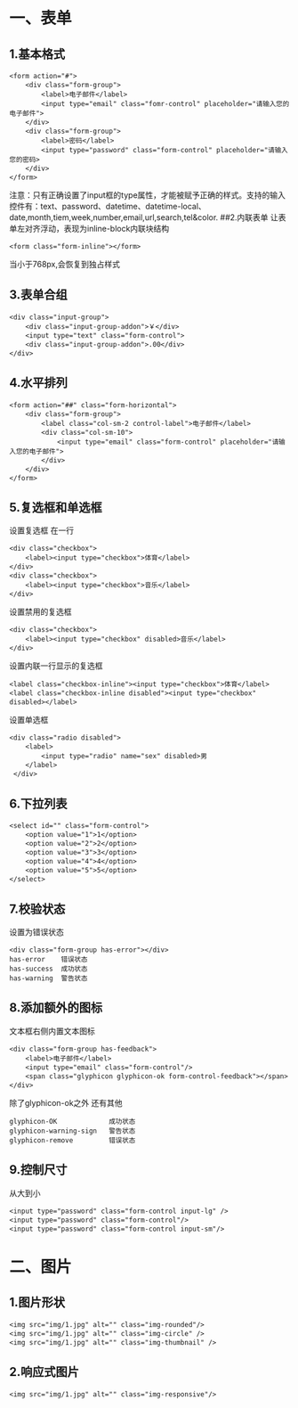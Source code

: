 # 一、表单 #
## 1.基本格式 
	<form action="#">
		<div class="form-group">
			<label>电子邮件</label>
			<input type="email" class="fomr-control" placeholder="请输入您的电子邮件">
		</div>
		<div class="form-group">
			<label>密码</label>
			<input type="password" class="form-control" placeholder="请输入您的密码>
		</div>
	</form>

注意：只有正确设置了input框的type属性，才能被赋予正确的样式。支持的输入控件有：text、password、datetime、datetime-local、date,month,tiem,week,number,email,url,search,tel&color.
##2.内联表单
让表单左对齐浮动，表现为inline-block内联块结构

	<form class="form-inline"></form>
  
当小于768px,会恢复到独占样式
## 3.表单合组 ##

	<div class="input-group">
		<div class="input-group-addon">￥</div>
		<input type="text" class="form-control">
		<div class="input-group-addon">.00</div>
	</div>

## 4.水平排列 ##

	<form action="##" class="form-horizontal">
		<div class="form-group">
			<label class="col-sm-2 control-label">电子邮件</label>
			<div class="col-sm-10">
				<input type="email" class="form-control" placeholder="请输入您的电子邮件">
			</div>
		</div>
	</form>

## 5.复选框和单选框 ##
设置复选框 在一行

	<div class="checkbox">
		<label><input type="checkbox">体育</label>
	</div>
	<div class="checkbox">
		<label><input type="checkbox">音乐</label>
	</div>

设置禁用的复选框

	<div class="checkbox">
		<label><input type="checkbox" disabled>音乐</label>
	</div>

设置内联一行显示的复选框

	<label class="checkbox-inline"><input type="checkbox">体育</label>
	<label class="checkbox-inline disabled"><input type="checkbox" disabled></label>

设置单选框

	<div class="radio disabled">
		<label>
			<input type="radio" name="sex" disabled>男
		</label>
	 </div>

## 6.下拉列表 ##

	<select id="" class="form-control">
		<option value="1">1</option>
		<option value="2">2</option>
		<option value="3">3</option>
		<option value="4">4</option>
		<option value="5">5</option>
	</select>

## 7.校验状态 ##
设置为错误状态

	<div class="form-group has-error"></div>
	has-error    错误状态
	has-success  成功状态
	has-warning  警告状态

## 8.添加额外的图标 ##
文本框右侧内置文本图标

	<div class="form-group has-feedback">
	    <label>电子邮件</label>
	    <input type="email" class="form-control"/>
	    <span class="glyphicon glyphicon-ok form-control-feedback"></span>
	</div>
除了glyphicon-ok之外 还有其他

	glyphicon-OK             成功状态
	glyphicon-warning-sign   警告状态
	glyphicon-remove         错误状态

## 9.控制尺寸 ##
从大到小

	<input type="password" class="form-control input-lg" />
	<input type="password" class="form-control"/>
	<input type="password" class="form-control input-sm"/>

# 二、图片 #
## 1.图片形状 ##

	<img src="img/1.jpg" alt="" class="img-rounded"/>
	<img src="img/1.jpg" alt="" class="img-circle" />
	<img src="img/1.jpg" alt="" class="img-thumbnail" />

## 2.响应式图片 ##

	<img src="img/1.jpg" alt="" class="img-responsive"/>


